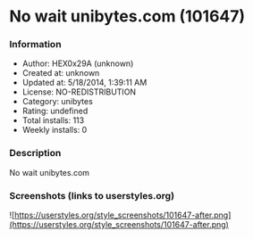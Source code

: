 # No wait unibytes.com (101647)

### Information
- Author: HEX0x29A (unknown)
- Created at: unknown
- Updated at: 5/18/2014, 1:39:11 AM
- License: NO-REDISTRIBUTION
- Category: unibytes
- Rating: undefined
- Total installs: 113
- Weekly installs: 0


### Description
No wait unibytes.com


### Screenshots (links to userstyles.org)
![https://userstyles.org/style_screenshots/101647-after.png](https://userstyles.org/style_screenshots/101647-after.png)


